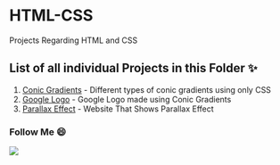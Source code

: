 # HTML-CSS
Projects Regarding HTML and CSS

## List of all individual Projects in this Folder ✨
1. [Conic Gradients] - Different types of conic gradients using only CSS
2. [Google Logo] - Google Logo made using Conic Gradients 
3. [Parallax Effect] - Website That Shows Parallax Effect


### Follow Me 😄 
<a href="https://github.com/rutikkpatel" aria-label="Follow @rutikkpatel on GitHub"><img  src="https://img.shields.io/badge/Follow👉-@rutikkpatel-ff7675?style=for-the-badge"  />
</a>
<br>

[//]: # (These are reference links used in the body of this readme text)

[Conic Gradients]: <https://rutikkpatel.github.io/HTML-CSS/CSS%20Gradient/Conic_Gradient/index.html>
[Google Logo]: <https://rutikkpatel.github.io/HTML-CSS/CSS%20Gradient/Google_Logo/index.html>
[Parallax Effect]: <https://rutikkpatel.github.io/HTML-CSS/Parallax%20Effect/index.html>
